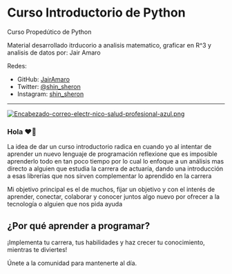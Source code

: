 # Curso Introductorio de Python
Curso Propedútico de Python 

Material desarrollado itrducorio a analisis matematico, graficar en R^3 y analisis de datos por: Jair Amaro 

Redes:
* GitHub: [JairAmaro](https://github.com/JairAmaro)
* Twitter: [@shin_sheron](https://www.instagram.com/shin_sheron)
* Instagram: [shin_sheron](https://twitter.com/shin_sheron)

--- 

[![Encabezado-correo-electr-nico-salud-profesional-azul.png](https://i.postimg.cc/rs0x5Xwq/Encabezado-correo-electr-nico-salud-profesional-azul.png)](https://postimg.cc/q6rNdFKF)



### Hola ❤️‍🔥 

La idea de dar un curso introductorio radica en cuando  yo al intentar de aprender un nuevo lenguaje de programación reflexione que es imposible aprenderlo todo en tan poco tiempo por lo cual lo enfoque a un análisis mas directo a alguien que estudia la carrera de actuaría, dando una introducción a esas librerías que nos sirven complementar lo aprendido en la carrera 

Mi objetivo principal es el de muchos, fijar un objetivo y con el interés de aprender, conectar, colaborar y conocer juntos algo nuevo por ofrecer a la tecnología o alguien que nos pida ayuda 

## ¿Por qué aprender a programar?

¡Implementa tu carrera, tus habilidades y haz crecer tu conocimiento, mientras te diviertes!

Únete a la comunidad para mantenerte al día.

